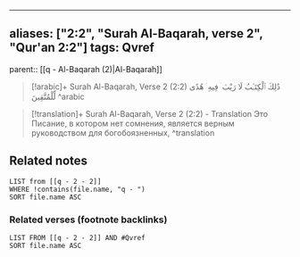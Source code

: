 
---
aliases: ["2:2", "Surah Al-Baqarah, verse 2", "Qur'an 2:2"]
tags: Qvref
---

parent:: [[q - Al-Baqarah (2)|Al-Baqarah]]

> [!arabic]+ Surah Al-Baqarah, Verse 2 (2:2)
> <span class="quran-arabic">ذَٰلِكَ ٱلْكِتَـٰبُ لَا رَيْبَ ۛ فِيهِ ۛ هُدًى لِّلْمُتَّقِينَ</span>
^arabic

> [!translation]+ Surah Al-Baqarah, Verse 2 (2:2) - Translation
> Это Писание, в котором нет сомнения, является верным руководством для богобоязненных,
^translation



## Related notes
```dataview
LIST from [[q - 2 - 2]]
WHERE !contains(file.name, "q - ")
SORT file.name ASC
```

### Related verses (footnote backlinks)
```dataview
LIST FROM [[q - 2 - 2]] AND #Qvref
SORT file.name ASC
```

